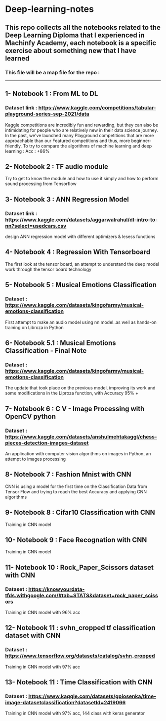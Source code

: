 # Deep-learning-notes
## This repo collects all the notebooks related to the Deep Learning Diploma that I experienced in Machinfy Academy, each notebook is a specific exercise about something new that I have learned
### This file will be a map file for the repo :
______________________________________________________________________________________________________________________
## 1- Notebook 1 : From ML to DL 
### Dataset link : https://www.kaggle.com/competitions/tabular-playground-series-sep-2021/data
Kaggle competitions are incredibly fun and rewarding, but they can also be intimidating for people who are relatively new in their data science journey. In the past, we've launched many Playground competitions that are more approachable than our Featured competitions and thus, more beginner-friendly.
To try to compare the algorithms of machine learning and deep learning : Acc : +86% 

## 2- Notebook 2 : TF audio module
Try to get to know the module and how to use it simply and how to perform sound processing from Tensorflow

## 3- Notebook 3 : ANN Regression Model 
###  Dataset link : https://www.kaggle.com/datasets/aggarwalrahul/dl-intro-to-nn?select=usedcars.csv
design ANN regression model with different optimizers & lesess functions 

## 4- Notebook 4 : Regression With Tensorboard
The first look at the tensor board, an attempt to understand the deep model work through the tensor board technology

## 5- Notebook 5 : Musical Emotions Classification
### Dataset : https://www.kaggle.com/datasets/kingofarmy/musical-emotions-classification
First attempt to make an audio model using nn model..as well as hands-on training on Libroza in Python

## 6- Notebook 5.1 : Musical Emotions Classification - Final Note 
### Dataset : https://www.kaggle.com/datasets/kingofarmy/musical-emotions-classification
The update that took place on the previous model, improving its work and some modifications in the Liproza function, with Accuracy 95% +

## 7- Notebook 6 : C V - Image Processing with OpenCV python
### Dataset : https://www.kaggle.com/datasets/anshulmehtakaggl/chess-pieces-detection-images-dataset
An application with computer vision algorithms on images in Python, an attempt to images processing 

## 8- Notebook 7 : Fashion Mnist with CNN 
CNN is using a model for the first time on the Classification Data from Tensor Flow and trying to reach the best Accuracy and applying CNN algorithms

## 9- Notebook 8 : Cifar10 Classification with CNN 
Training in CNN model 

## 10- Notebook 9 : Face Recognation with CNN
Training in CNN model 

## 11- Notebook 10 : Rock_Paper_Scissors dataset with CNN
### Dataset : https://knowyourdata-tfds.withgoogle.com/#tab=STATS&dataset=rock_paper_scissors
Training in CNN model with 96% acc

## 12- Notebook 11 : svhn_cropped tf classification dataset with CNN
### Dataset : https://www.tensorflow.org/datasets/catalog/svhn_cropped
Training in CNN model with 97% acc

## 13- Notebook 11 : Time Classification with CNN
### Dataset : https://www.kaggle.com/datasets/gpiosenka/time-image-datasetclassification?datasetId=2419066
Training in CNN model with 97% acc, 144 class with keras generator 
